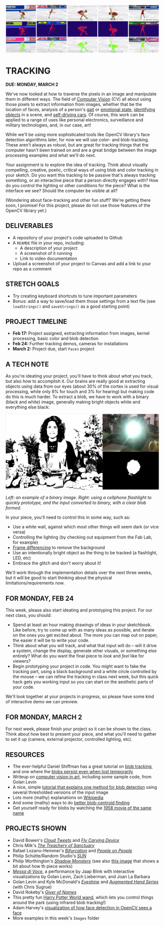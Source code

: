 ![Image segmentation of a figure skater](https://raw.githubusercontent.com/jeffThompson/CreativeProgramming2/master/Images/Week04_Tracking/ImageSegmentation2.png)

# TRACKING

**DUE: MONDAY, MARCH 2**  

We've now looked at how to traverse the pixels in an image and manipulate them in different ways. The field of [Computer Vision](https://en.wikipedia.org/wiki/Computer_vision) (CV) all about using those pixels to extract information from images, whether that be the location of faces, analysis of a person's [gait](https://books.google.com/books?id=uClKDwAAQBAJ&pg=PT226&lpg=PT226&dq=computer+vision+identification+gait+stone+in+shoe&source=bl&ots=NBR0nFC6DL&sig=ZdH74-NGOj-sWCbV9MBM8tbFkmQ&hl=en&sa=X&ved=0ahUKEwjD_-mbnqPZAhVJwlkKHeBABcMQ6AEIKTAA#v=onepage&q=computer%20vision%20identification%20gait%20stone%20in%20shoe&f=false) or [emotional state](https://www.affectiva.com/emotion-ai-overview/), [identifying objects](https://www.kaggle.com/c/cifar-10) in a scene, and [self-driving cars](https://media.giphy.com/media/GQZ0ajY3o5tS/giphy.gif). Of course, this work can be applied to a range of uses like personal electronics, surveillance and military technologies, and, in our case, art!

While we'll be using more sophisticated tools like OpenCV library's face detection algorithms later, for now we will use color- and blob-tracking. These aren't always as robust, but are great for tracking things that the computer hasn't been trained on and are a great bridge between the image processing examples and what we'll do next.

Your assignment is to explore the idea of tracking. Think about visually compelling, creative, poetic, critical ways of using blob and color tracking in your sketch. Do you want this tracking to be passive that's always tracking something, or an interactive piece that a person directly engages with? How do you control the lighting or other conditions for the piece? What is the interface we see? Should the computer be visible at all?

(Wondering about face-tracking and other fun stuff? We're getting there soon, I promise! For this project, please do not use those features of the OpenCV library yet.)


## DELIVERABLES  
* A repository of your project's code uploaded to Github  
* A `REAMDE` file in your repo, including:  
  * A description of your project  
  * A screenshot of it running  
  * Link to video documentation    
* Upload a screenshot of your project to Canvas and add a link to your repo as a comment  


## STRETCH GOALS  
* Try creating keyboard shortcuts to tune important parameters  
* Bonus: add a way to save/load them those settings from a text file (see `loadStrings()` and `saveStrings()` as a good starting point)  


## PROJECT TIMELINE  
* **Feb 17:** Project assigned, extracting information from images, kernel processing, basic color and blob detection  
* **Feb 24:** Further tracking demos, cameras for installations  
* **March 2:** Project due, start `Faces` project  


## A TECH NOTE  
As you're ideating your project, you'll have to think about *what* you track, but also *how* to accomplish it. Our brains are really good at extracting objects using data from our eyes (about 30% of the cortex is used for visual processing, while only 8% for touch and 3% for hearing) but making code do this is much harder. To extract a blob, we have to work with a binary (black and white) image, generally making bright objects white and everything else black:

![An example of a binary image](https://raw.githubusercontent.com/jeffThompson/CreativeProgramming2/master/Images/Week04_Tracking/ThresholdBlobs.jpg)

*Left: an example of a binary image. Right: using a cellphone flashlight to quickly prototype, and the input converted to binary, with a clear blob formed.*

In your piece, you'll need to control this in some way, such as:

* Use a white wall, against which most other things will seem dark (or vice versa)  
* Controlling the lighting (by checking out equipment from the Fab Lab, for example)  
* [Frame differencing](https://github.com/jeffThompson/CreativeProgramming2/blob/master/Code/Week04_Tracking/FrameDifferencing/FrameDifferencing.pde) to remove the background  
* Use an intentionally bright object as the thing to be tracked (a flashlight, LED, etc)  
* Embrace the glitch and don't worry about it!  

We'll work through the implementation details over the next three weeks, but it will be good to start thinking about the physical limitations/requirements now.


## FOR MONDAY, FEB 24  
This week, please also start ideating and prototyping this project. For our next class, you should:

* Spend at least an hour making drawings of ideas in your sketchbook. Like before, try to come up with as many ideas as possible, and iterate on the ones you get excited about. The more you can map out on paper, the easier it will be to write your code.  
* Think about what you will track, and what that input will do – will it drive a system, change the display, generate other visuals, or something else entirely? What do you want the final piece to *look* and *feel* like for viewers?  
* Begin prototyping your project in code. You might want to fake the tracking part, using a black background and a white circle controlled by the mouse – we can refine the tracking in class next week, but this quick hack gets you working input so you can start on the aesthetic parts of your code.

We'll look together at your projects in progress, so please have some kind of interactive demo we can preview.


## FOR MONDAY, MARCH 2  
For next week, please finish your project so it can be shown to the class. Think about how best to present your piece, and what you'll need to gather to set it up (camera, external projector, controlled lighting, etc).


## RESOURCES  
* The ever-helpful Daniel Shiffman has a great tutorial on [blob tracking](https://www.youtube.com/watch?v=ce-2l2wRqO8), and one where the [blobs persist even when lost temporarily](https://www.youtube.com/watch?v=r0lvsMPGEoY)  
* Writeup on [computer vision in art](http://www.flong.com/texts/essays/essay_cvad/), including some sample code, from Golan Levin  
* A nice, simple [tutorial that explains one method for blob detection](https://www.learnopencv.com/blob-detection-using-opencv-python-c/) using several thresholded versions of the input image  
* Lots more (mathy) explanations on [Wikipedia](https://en.wikipedia.org/wiki/Blob_detection)  
* And some (mathy) ways to do [better blob-centroid finding](https://blog.mapbox.com/a-new-algorithm-for-finding-a-visual-center-of-a-polygon-7c77e6492fbc)  
* Get yourself ready for blobs by watching the [1958 movie of the same name](https://en.wikipedia.org/wiki/The_Blob)  


## PROJECTS SHOWN  
* David Bowen's [*Cloud Tweets*](http://www.dwbowen.com/cloud-tweets) and [*Fly Carving Device*](http://www.dwbowen.com/fly-carving-device)  
* Chris Milk's [*The Treachery of Sanctuary*](http://milk.co/treachery)  
* Rafael Lozano-Hemmer's [*Bifurcation*](http://www.lozano-hemmer.com/bifurcation.php) and [*People on People*](http://www.lozano-hemmer.com/people_on_people.php)  
* Philip Schütte/Random Studio's [*SUN*](https://www.creativeapplications.net/js/three-js/sun-suns-cycle-as-an-interactive-playful-experience/)  
* Philip Worthington's [*Shadow Monsters*](https://www.moma.org/calendar/exhibitions/1321) (see also [this image](https://cdn.hpm.io/wp-content/uploads/2015/06/21113000/shadow3.jpg) that shows a bit about how th piece works)  
* [*Messa di Voce*](http://www.flong.com/projects/messa/), a performance by Jaap Blink with interactive visualizations by Golan Levin, Zach Lieberman, and Joan La Barbara  
* Golan Levin and Kyle McDonald's [*Eyeshine*](http://www.flong.com/projects/eyeshine/) and [*Augmented Hand Series*](http://www.flong.com/projects/augmented-hand-series/) (with Chris Sugrue)  
* David Rokeby's [*Giver of Names*](http://www.davidrokeby.com/gon.html)  
* This pretty fun [Harry Potter World wand](https://www.youtube.com/watch?v=iKUC0EbHw20), which lets you control things around the park (using infrared blob tracking!)  
* Adam Harvey's [visualization of how face detection in OpenCV sees a face](https://vimeo.com/12774628)  
* More examples in this week's `Images` folder  

